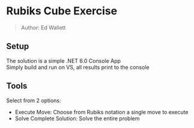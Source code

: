 # Rubiks Cube Exercise
> Author: Ed Wallett

## Setup

The solution is a simple .NET 6.0 Console App  
Simply build and run on VS, all results print to the console

## Tools

Select from 2 options:

- Execute Move: Choose from Rubiks notation a single move to execute
- Solve Complete Solution: Solve the entire problem
